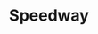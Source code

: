 ---
title: "Speedway"
url: /anderson/speedway-drive-martin-luther-king-junior-boulevard/
shop: Lebensmittel
---